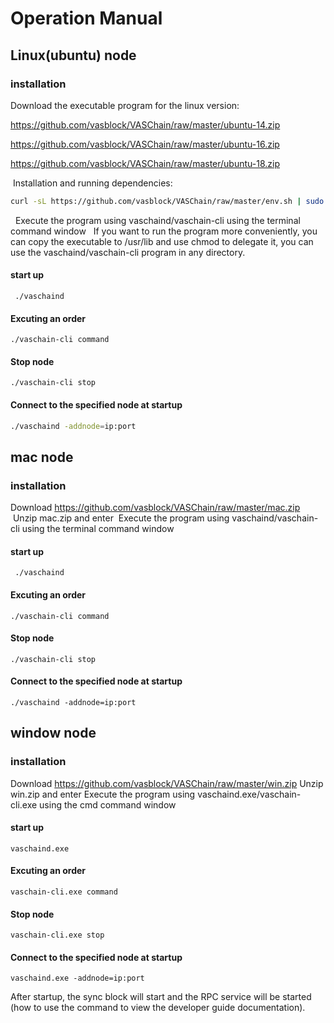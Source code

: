 # Operation Manual


## Linux(ubuntu) node

### installation

 Download the executable program for the linux version:

 https://github.com/vasblock/VASChain/raw/master/ubuntu-14.zip

 https://github.com/vasblock/VASChain/raw/master/ubuntu-16.zip

 https://github.com/vasblock/VASChain/raw/master/ubuntu-18.zip

 Installation and running dependencies: 

```bash
curl -sL https://github.com/vasblock/VASChain/raw/master/env.sh | sudo -E bash -
```

  Execute the program using vaschaind/vaschain-cli using the terminal command window
  If you want to run the program more conveniently, you can copy the executable to /usr/lib and use chmod to delegate it, you can use the vaschaind/vaschain-cli program in any directory.

#### start up

` ./vaschaind` 

#### Excuting an order

` ./vaschain-cli command `

#### Stop node

` ./vaschain-cli stop `

#### Connect to the specified node at startup

```bash
./vaschaind -addnode=ip:port
```

## mac node

### installation

 Download https://github.com/vasblock/VASChain/raw/master/mac.zip
 Unzip mac.zip and enter
 Execute the program using vaschaind/vaschain-cli using the terminal command window

#### start up

` ./vaschaind` 

#### Excuting an order

` ./vaschain-cli command `

#### Stop node

` ./vaschain-cli stop `

#### Connect to the specified node at startup

```
./vaschaind -addnode=ip:port
```


## window node

### installation

Download https://github.com/vasblock/VASChain/raw/master/win.zip
Unzip win.zip and enter
Execute the program using vaschaind.exe/vaschain-cli.exe using the cmd command window

#### start up

` vaschaind.exe ` 

#### Excuting an order

` vaschain-cli.exe command `

#### Stop node

` vaschain-cli.exe stop `

#### Connect to the specified node at startup

```
vaschaind.exe -addnode=ip:port
```

After startup, the sync block will start and the RPC service will be started (how to use the command to view the developer guide documentation).
